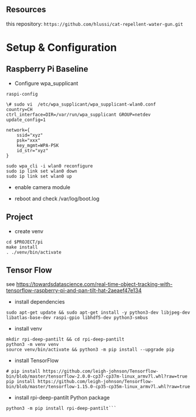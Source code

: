 ## Resources

this repository: ```https://github.com/hlussi/cat-repellent-water-gun.git```

# Setup & Configuration 

## Raspberry Pi Baseline

- Configure wpa_supplicant

```
raspi-config
```

```
\# sudo vi  /etc/wpa_supplicant/wpa_supplicant-wlan0.conf
country=CH
ctrl_interface=DIR=/var/run/wpa_supplicant GROUP=netdev
update_config=1

network={
    ssid="xyz"
    psk="xxx"
    key_mgmt=WPA-PSK
    id_str="xyz"
}
```

```
sudo wpa_cli -i wlan0 reconfigure
sudo ip link set wlan0 down
sudo ip link set wlan0 up
```

- enable camera module

- reboot and check /var/log/boot.log

## Project

- create venv
```
cd $PROJECT/pi
make install
. ./venv/bin/activate
```

## Tensor Flow

see https://towardsdatascience.com/real-time-object-tracking-with-tensorflow-raspberry-pi-and-pan-tilt-hat-2aeaef47e134

- install dependencies
```
sudo apt-get update && sudo apt-get install -y python3-dev libjpeg-dev libatlas-base-dev raspi-gpio libhdf5-dev python3-smbus
```

- install venv
```
mkdir rpi-deep-pantilt && cd rpi-deep-pantilt
python3 -m venv venv
source venv/bin/activate && python3 -m pip install --upgrade pip
```

- install TensorFlow
```
# pip install https://github.com/leigh-johnson/Tensorflow-bin/blob/master/tensorflow-2.0.0-cp37-cp37m-linux_armv7l.whl?raw=true
pip install https://github.com/leigh-johnson/Tensorflow-bin/blob/master/tensorflow-1.15.0-cp35-cp35m-linux_armv7l.whl?raw=true
```

- install rpi-deep-pantilt Python package
```
python3 -m pip install rpi-deep-pantilt```
